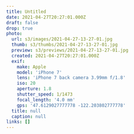 ```yaml
---
title: Untitled
date: 2021-04-27T20:27:01.000Z
draft: false
drop: true
photo:
  url: s3/images/2021-04-27-13-27-01.jpg
  thumb: s3/thumbs/2021-04-27-13-27-01.jpg
  preview: s3/previews/2021-04-27-13-27-01.jpg
  created: 2021-04-27T20:27:01.000Z
  exif:
    make: Apple
    model: 'iPhone 7'
    lens: 'iPhone 7 back camera 3.99mm f/1.8'
    iso: 20
    aperture: 1.8
    shutter_speed: 1/1473
    focal_length: '4.0 mm'
    gps: '47.6129027777778 -122.203802777778'
  title: null
  caption: null
links: []
---
```

